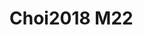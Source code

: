 # Choi2018 M22
<a name="material" />
<script type="application/ld+json">

  {
    "@context": "https://schema.org/",
    "@type": "ChemicalSubstance",
    "http://purl.org/dc/terms/conformsTo":
      {
        "@type": "CreativeWork",
        "@id": "https://bioschemas.org/profiles/ChemicalSubstance/0.4-RELEASE/"
      },
    "@id": "https://egonw.github.io/nanowiki/nanowiki533.html#material",
    "name": "Choi2018 M22",
    "sameAs: "http://127.0.0.1/mediawiki/index.php/Special:URIResolver/Choi2018_M22"
  }
</script>


